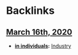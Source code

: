 
# Backlinks
## [March 16th, 2020](<March 16th, 2020.md>)
- **[in individuals](<in individuals.md>):** [Industry](<Industry.md>)

